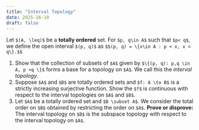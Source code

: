 ```yaml
---
title: "Interval Topology"
date: 2025-16-10
draft: false
---
```


Let `$(A, \leq)$` be a **totally ordered** set. For `$p, q\in A$` such that `$p< q$`, we define the open interval `$(p, q)$` as `$$(p, q) = \{x\in A : p < x, x < q\}.$$`

1. Show that the collection of subsets of `$A$` given by `$\{(p, q): p,q \in A, p <q \}$` forms a base for a topology on `$A$`. We call this the *interval topology*.
2. Suppose `$A$` and `$B$` are totally ordered sets and `$f: A \to B$` is a strictly increasing surjective function. Show the `$f$` is continuous with respect to the interval topologies on `$A$` and `$B$`.
3. Let `$A$` be a totally ordered set and `$B \subset A$`. We consider the total order on `$B$` obtained by restricting the order on `$A$`. **Prove or disprove:** The interval topology on `$B$` is the subspace topology with respect to the interval topology on `$A$`.
